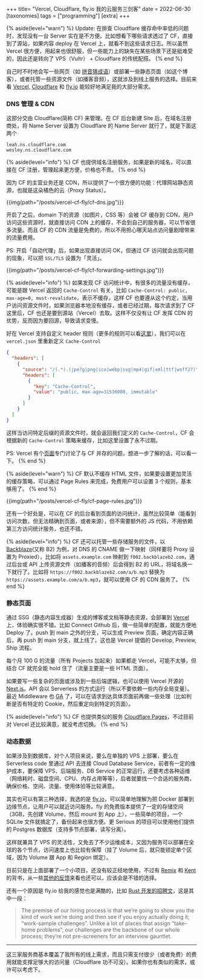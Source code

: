 +++
title= "Vercel, Cloudflare, fly.io 我的云服务三剑客"
date = 2022-06-30
[taxonomies]
tags = ["programming"]
[extra]
+++

{% aside(level="warn") %}
Update: 在排查 Cloudflare 缓存命中率低的问题时，发现没有一台 Server 实在是不方便。比如想看下哪些请求透过了 CF，直接到了源站，如果内容 deploy 在 Vercel 上，就看不到这些请求日志。所以虽然 Vercel 很方便，用起来也很舒服，但一些能力上的缺失在某些场景下还是挺难受的，因此还是转向了 VPS（Vultr） + Cloudflare 的传统配搭。
{% end %}

自己时不时地会写一些网页（如 [拼音猜成语](https://pinyincaichengyu.com/)）或部署一些静态页面（如这个博客），或者托管一些资源文件（如播客音频），这就涉及到线上服务的选择。目前来看 [Vercel](https://vercel.com), [Cloudflare](https://cloudflare.net) 和 [fly.io](https://fly.io) 能较好地满足我的大部分需求。

### DNS 管理 & CDN

这部分交由 Cloudflare(简称 CF) 来管理。在 CF 后台新建 Site 后，在域名注册商处，将 Name Server 设置为 Cloudflare 的 Name Server 就行了，就是下面这两个

```
leah.ns.cloudflare.com
wesley.ns.cloudflare.com
```

{% aside(level="info") %}
CF 也提供域名注册服务，如果是新的域名，可以直接在 CF 注册，管理起来更方便，价格也不贵。
{% end %}

因为 CF 的主营业务还是 CDN，所以提供了一个很方便的功能：代理网站静态资源，也就是这朵橘色的云（Proxy Status）。

{{img(path="/posts/vercel-cf-fly/cf-dns.jpg")}}

开启了之后，domain 下的资源（如图片，CSS 等）会被 CF 缓存到 CDN，用户访问这些资源时，就直接访问 CDN 上的缓存，不会到自己的服务器，可以节省很多流量。而且 CF 的 CDN 流量是免费的，所以不用担心哪天站点访问量剧增带来的流量费用。

PS: 开启「自动代理」后，如果出现直接访问 OK，但通过 CF 访问就会出现问题的现象，可以把 `SSL/TLS` 设置为「灵活」。

{{img(path="/posts/vercel-cf-fly/cf-forwarding-settings.jpg")}}

{% aside(level="info") %}
如果发现 CF 访问统计中，有很多的流量没有缓存，可能是跟 Vercel 返回的 `Cache-Control` 有关，比如 `Cache-Control: public, max-age=0, must-revalidate`，表示不缓存，这样 CF 也要遵从这个约定，当用户访问资源文件时，如果浏览器本地没有缓存，或者已经过期，每次请求到了 CF 这里后，CF 也还是要到源站（Vercel）去取。这样不仅没有让 CF 发挥 CDN 的优势，反而因为要回源，导致请求变慢。

好在 Vercel 支持自定义 header 规则（更多的规则可以看[这里](https://vercel.com/docs/project-configuration)），我们可以在 `vercel.json` 里重新定义 `Cache-Control`

```json
{
  "headers": [
    {
      "source": "/(.*).(jpe?g|png|ico|webp|svg|mp4|gif|xml|ttf|woff2?)",
      "headers": [
        {
          "key": "Cache-Control",
          "value": "public, max-age=31536000, immutable"
        }
      ]
    }
  ]
}
```

这样当访问特定后缀的资源文件时，就会返回我们定义的 `Cache-Control`，CF 会根据新的 `Cache-Control` 策略来缓存，比如这里设置了永不过期。

PS: Vercel 有个[页面](https://vercel.com/support/articles/using-cloudflare-with-vercel)专门讨论了与 CF 并存的问题，想进一步了解的话，可以看一下。
{% end %}

{% aside(level="warn") %}
CF 默认不缓存 HTML 文件，如果要设置更加灵活的缓存策略，可以通过 Page Rules 来完成，免费用户可以设置 3 个规则，基本够用了。
{% end %}

{{img(path="/posts/vercel-cf-fly/cf-page-rules.jpg")}}

还有一个好处是，可以在 CF 的后台看到页面的访问统计，虽然比较简单（能看到访问次数，但无法精确到页面，或者来源），但不需要额外的 JS 代码，不用依赖第三方访问统计服务，也还不错。

{% aside(level="info") %}
CF 还可以托管一些存储服务的文件，以 [Backblaze](https://www.backblaze.com/)(又称 B2) 为例，对 DNS 的 CNAME 做一下映射（同样要将 Proxy 设置为 Proxied），比如将 `assets.example.com` 映射到 `f002.backblazeb2.com`，通过后台或 API 上传资源文件（如播客的音频）后会得到 B2 的 URL，将域名换一下就行了。比如将 `https://f002.backblazeb2.com/a/b.mp3` 替换为 `https://assets.example.com/a/b.mp3`，就可以使用 CF 的 CDN 服务了。
{% end %}

### 静态页面

通过 SSG（静态内容生成器）生成的博客或文档等静态资源，会部署到 [Vercel](https://vercel.com/) 上，体验确实很不错。比如 Connect Github 后，做一些简单的配置，就能方便地 Deploy 了。push 到 main 之外的分支，可以生成 Preview 页面，确定内容正确后，再 push 到 main 分支，就上线了。这也是 Vercel 提倡的 Develop, Preview, Ship 流程。

每个月 100 G 的流量（所有 Projects 加起来）如果都走 Vercel，可能不太够，但结合 CF 就完全能 hold 住了（流量主要是一些 HTML 页面）。

如果要写一些复杂的页面或涉及到一些后端逻辑，也可以使用 Vercel 开源的 [Next.js](https://nextjs.org/)。API 会以 Serverless 的方式运行（所以不要依赖一些内存全局变量）。最近 Middleware 也 [GA](https://vercel.com/blog/vercel-edge-middleware-dynamic-at-the-speed-of-static) 了，可以在请求到达具体页面前再做一些处理（比如判断是否有特定的 Cookie，然后重定向到特定的页面）。

{% aside(level="info") %}
CF 也提供类似的服务 [Cloudflare Pages](https://pages.cloudflare.com/)，不过目前对 Vercel 还比较满意，就没考虑切换。
{% end %}

### 动态数据

如果涉及到数据库，对个人项目来说，要么在单独的 VPS 上部署，要么在 Serverless code 里通过 API 去连接 Cloud Database Service，前者有一定的维护成本，要保障 VPS、后端服务、DB Service 的正常运行，还要考虑各种运维（网络耗时、磁盘空间、CPU、内存占用等等），后者就要找一个合适的服务商，确保价格、空间、流量、使用体验等比较满意。

其实也可以有第三种选择，我选的是 [fly.io](https://fly.io/)，可以简单地理解为把 Docker 部署到边缘节点，让用户可以就近访问服务。fly 的免费版本提供了一定的存储空间（3GB，先创建 Volume，然后 mount 到 App 上），一些简单的项目，一个 SQLite 文件就搞定了，备份起来也很方便。更 Serious 的项目可以使用他们提供的 Postgres 数据库（支持多节点部署，读写分离）。

这样就兼具了 VPS 的灵活性，又免去了不少运维成本，又因为服务可以部署在全球的各个节点，访问速度上也比较有保障（挂了 Volume 后，就只能锁定单个区域，因为 Volume 跟 App 和 Region 绑定）。

目前只是在上面部署了一个小项目，还没有较正经地使用，不过有 [Remix](https://remix.run/) 和 [Kent](https://kentcdodds.com/uses) 的背书，从一些[其他的反馈](https://xeiaso.net/blog/fly.io-heroku-replacement)来看也还可以，应该会是不错的选择。

还有一个原因是 fly.io 给我的感觉也是满酷的，比如 [Rust 开发的招聘文](https://fly.io/jobs/rust-developer/)，这是其中一段：

> The premise of our hiring process is that we’re going to show you the kind of work we’re doing and then see if you enjoy actually doing it; “work-sample challenges”. Unlike a lot of places that assign “take-home problems”, our challenges are the backbone of our whole process; they’re not pre-screeners for an interview gauntlet.

---

这三家服务商基本覆盖了我所有的线上需求，而且只需支付很少（或者免费）的费用就能支撑足够大的访问量（Cloudflare 功不可没）。如果你也有类似的需求，或许可以考虑下。
